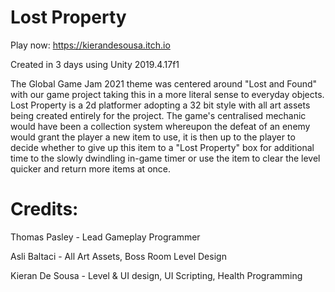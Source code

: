 # Lost Property

Play now: https://kierandesousa.itch.io

Created in 3 days using Unity 2019.4.17f1

The Global Game Jam 2021 theme was centered around "Lost and Found" with our game project taking this in a more literal sense to everyday objects.
Lost Property is a 2d platformer adopting a 32 bit style with all art assets being created entirely for the project. The game's centralised mechanic would have been a collection system whereupon the defeat of an enemy would grant the player a new item to use, it is then up to the player to decide whether to give up this item to a "Lost Property" box for additional time to the slowly dwindling in-game timer or use the item to clear the level quicker and return more items at once.

# Credits:
Thomas Pasley - Lead Gameplay Programmer

Asli Baltaci - All Art Assets, Boss Room Level Design

Kieran De Sousa - Level & UI design, UI Scripting, Health Programming
